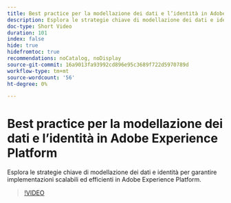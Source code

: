 ```yaml
---
title: Best practice per la modellazione dei dati e l’identità in Adobe Experience Platform
description: Esplora le strategie chiave di modellazione dei dati e identità per garantire implementazioni scalabili ed efficienti in Adobe Experience Platform.
doc-type: Short Video
duration: 101
index: false
hide: true
hidefromtoc: true
recommendations: noCatalog, noDisplay
source-git-commit: 16a9013fa93992cd896e95c3689f722d5970789d
workflow-type: tm+mt
source-wordcount: '56'
ht-degree: 0%

---
```



# Best practice per la modellazione dei dati e l’identità in Adobe Experience Platform

Esplora le strategie chiave di modellazione dei dati e identità per garantire implementazioni scalabili ed efficienti in Adobe Experience Platform.

<!-- 72_S655_3442541_100_best-practices-for-data-modeling-and-identity-in-adobe-experience-platform -->
>[!VIDEO](https://video.tv.adobe.com/v/3458310/?learn=on&enablevpops=true)
